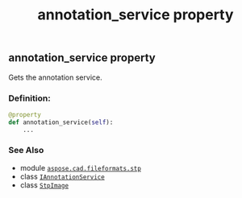 ﻿---
title: annotation_service property
second_title: Aspose.CAD for Python via .NET API References
description: 
type: docs
weight: 110
url: /python-net/aspose.cad.fileformats.stp/stpimage/annotation_service/
is_root: false
---

## annotation_service property


Gets the annotation service.
### Definition:
```python
@property
def annotation_service(self):
    ...
```

### See Also
* module [`aspose.cad.fileformats.stp`](../../)
* class [`IAnnotationService`](/cad/python-net/aspose.cad.annotations/iannotationservice)
* class [`StpImage`](/cad/python-net/aspose.cad.fileformats.stp/stpimage)
